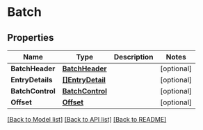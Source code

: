 # Batch

## Properties

Name | Type | Description | Notes
------------ | ------------- | ------------- | -------------
**BatchHeader** | [**BatchHeader**](BatchHeader.md) |  | [optional] 
**EntryDetails** | [**[]EntryDetail**](EntryDetail.md) |  | [optional] 
**BatchControl** | [**BatchControl**](BatchControl.md) |  | [optional] 
**Offset** | [**Offset**](Offset.md) |  | [optional] 

[[Back to Model list]](../README.md#documentation-for-models) [[Back to API list]](../README.md#documentation-for-api-endpoints) [[Back to README]](../README.md)


